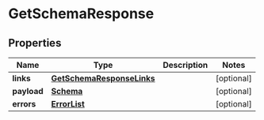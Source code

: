 
# GetSchemaResponse

## Properties
Name | Type | Description | Notes
------------ | ------------- | ------------- | -------------
**links** | [**GetSchemaResponseLinks**](GetSchemaResponseLinks.md) |  |  [optional]
**payload** | [**Schema**](Schema.md) |  |  [optional]
**errors** | [**ErrorList**](ErrorList.md) |  |  [optional]



